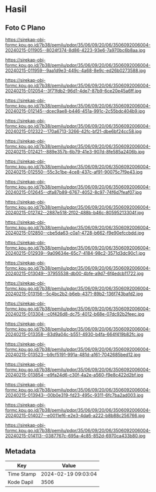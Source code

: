 # Hasil

## Foto C Plano

https://sirekap-obj-formc.kpu.go.id/7b38/pemilu/pdpr/35/06/09/20/06/3506092006004-20240215-011905--8024f374-8d86-4223-93e6-7a970bc6b8aa.jpg

https://sirekap-obj-formc.kpu.go.id/7b38/pemilu/pdpr/35/06/09/20/06/3506092006004-20240215-011959--9aa1d9e3-449c-4a68-8e9c-ed26b0273588.jpg

https://sirekap-obj-formc.kpu.go.id/7b38/pemilu/pdpr/35/06/09/20/06/3506092006004-20240215-012054--3f71fdb2-96d1-4de7-87b9-6ce20e45a6ff.jpg

https://sirekap-obj-formc.kpu.go.id/7b38/pemilu/pdpr/35/06/09/20/06/3506092006004-20240215-012145--dcec9ae8-b446-451a-991c-2c55bdc404b9.jpg

https://sirekap-obj-formc.kpu.go.id/7b38/pemilu/pdpr/35/06/09/20/06/3506092006004-20240215-012322--170a6713-3266-42fc-bf21-dbe6bf24cc58.jpg

https://sirekap-obj-formc.kpu.go.id/7b38/pemilu/pdpr/35/06/09/20/06/3506092006004-20240215-012421--889e357b-6b79-41e3-907d-8fe585a2406b.jpg

https://sirekap-obj-formc.kpu.go.id/7b38/pemilu/pdpr/35/06/09/20/06/3506092006004-20240215-012550--55c3c1be-4ce8-437c-af91-90075c7f9e43.jpg

https://sirekap-obj-formc.kpu.go.id/7b38/pemilu/pdpr/35/06/09/20/06/3506092006004-20240215-012645--dfa87b89-6767-4052-8c97-74f6d7feaf07.jpg

https://sirekap-obj-formc.kpu.go.id/7b38/pemilu/pdpr/35/06/09/20/06/3506092006004-20240215-012742--2887e518-2f02-488b-b46c-80595213304f.jpg

https://sirekap-obj-formc.kpu.go.id/7b38/pemilu/pdpr/35/06/09/20/06/3506092006004-20240215-012850--cbe5da63-c0a1-4728-b662-f9e90efccbdd.jpg

https://sirekap-obj-formc.kpu.go.id/7b38/pemilu/pdpr/35/06/09/20/06/3506092006004-20240215-012939--9a09634e-65c7-4184-98c2-3571d3dc90c1.jpg

https://sirekap-obj-formc.kpu.go.id/7b38/pemilu/pdpr/35/06/09/20/06/3506092006004-20240215-013049--37955538-db00-4bfe-a9d7-6f4edcb11722.jpg

https://sirekap-obj-formc.kpu.go.id/7b38/pemilu/pdpr/35/06/09/20/06/3506092006004-20240215-013156--5c4bc2b2-b6eb-4371-89b2-136f743bafd2.jpg

https://sirekap-obj-formc.kpu.go.id/7b38/pemilu/pdpr/35/06/09/20/06/3506092006004-20240215-013304--c0f426d8-dc75-4012-b68e-07dc92b2feec.jpg

https://sirekap-obj-formc.kpu.go.id/7b38/pemilu/pdpr/35/06/09/20/06/3506092006004-20240215-013358--83d9a04c-b551-4930-b4fa-664f419b82fc.jpg

https://sirekap-obj-formc.kpu.go.id/7b38/pemilu/pdpr/35/06/09/20/06/3506092006004-20240215-013523--b9cf5191-991a-481d-a161-7042685bed12.jpg

https://sirekap-obj-formc.kpu.go.id/7b38/pemilu/pdpr/35/06/09/20/06/3506092006004-20240215-013854--e9fa24d6-c30f-4a2e-a560-f9e8c422d2bf.jpg

https://sirekap-obj-formc.kpu.go.id/7b38/pemilu/pdpr/35/06/09/20/06/3506092006004-20240215-013943--00b0e319-fd23-495c-9311-6fc7ba2ad003.jpg

https://sirekap-obj-formc.kpu.go.id/7b38/pemilu/pdpr/35/06/09/20/06/3506092006004-20240215-014027--e0011ef6-e2e3-4da6-a222-b8b88c256766.jpg

https://sirekap-obj-formc.kpu.go.id/7b38/pemilu/pdpr/35/06/09/20/06/3506092006004-20240215-014113--0387767c-695a-4c85-852d-6970ca433b80.jpg


## Metadata

| Key        | Value               |
| ---------- | ------------------- |
| Time Stamp | 2024-02-19 09:03:04 |
| Kode Dapil | 3506                |



